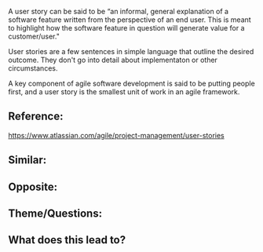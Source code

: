 A user story can be said to be “an informal, general explanation of a software feature written from the perspective of an end user. This is meant to highlight how the software feature in question will generate value for a customer/user."

User stories are a few sentences in simple language that outline the desired outcome. They don't go into detail about implementaton or other circumstances.

A key component of agile software development is said to be putting people first, and a user story is the smallest unit of work in an agile framework.

## Reference:
https://www.atlassian.com/agile/project-management/user-stories

## Similar:

## Opposite: 

## Theme/Questions:

## What does this lead to?
